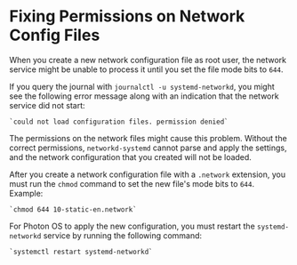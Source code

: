 # Fixing Permissions on Network Config Files

When you create a new network configuration file as root user, the network service might be unable to process it until you set the file mode bits to `644`.

If you query the journal with `journalctl -u systemd-networkd`, you might see the following error message along with an indication that the network service did not start: 

	`could not load configuration files. permission denied`

The permissions on the network files might cause this problem. Without the correct permissions, `networkd-systemd` cannot parse and apply the settings, and the network configuration that you created will not be loaded. 

After you create a network configuration file with a `.network` extension, you must run the `chmod` command to set the new file's mode bits to `644`. Example: 

    `chmod 644 10-static-en.network`

For Photon OS to apply the new configuration, you must restart the `systemd-networkd` service by running the following command: 

	`systemctl restart systemd-networkd`

